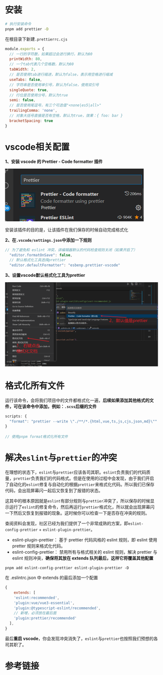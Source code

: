 # 安装

> [prettier安装链接]: https://www.prettier.cn/docs/install.html

```bash
# 执行安装命令
pnpm add prettier -D
```

在根目录下新建`.prettierrc.cjs`

```js
module.exports = {
  // 一行的字符数，如果超过会进行换行，默认为80
  printWidth: 80,
  // 一个tab代表几个空格数，默认为80
  tabWidth: 2,
  // 是否使用tab进行缩进，默认为false，表示用空格进行缩减
  useTabs: false,
  // 字符串是否使用单引号，默认为false，使用双引号
  singleQuote: true,
  // 行位是否使用分号，默认为true
  semi: false,
  // 是否使用尾逗号，有三个可选值"<none|es5|all>"
  trailingComma: 'none',
  // 对象大括号直接是否有空格，默认为true，效果：{ foo: bar }
  bracketSpacing: true
}
```

# vscode相关配置

**1、安装 vscode 的 Prettier - Code formatter 插件**

![image-20221115083013142](.\images\image-20221115083013142.png)

安装该插件的目的是，让该插件在我们保存的时候自动完成格式化

**2、在`.vscode/settings.json`中添加一下规则**

```js
// 为了避免和 eslint 冲突，讲编辑器默认的代码检查规则关闭（如果开启了）
  "editor.formatOnSave": false,
  // 默认格式化工具选择prettier
  "editor.defaultFormatter": "esbenp.prettier-vscode"
```

**3、设置vscode默认格式化工具为prettier**

![image-20221115083525654](.\images\image-20221115083525654.png)

# 格式化所有文件

运行该命令，会将我们项目中的文件都格式化一遍，**后续如果添加其他格式的文件，可在该命令中添加，例如：`.scss`后缀的文件**

```js
scripts: {
  "format": "prettier --write \"./**/*.{html,vue,ts,js,cjs,json,md}\""
}

// 使用pnpm format格式化所有文件
```

# 解决`eslint`与`prettier`的冲突

[搞懂 ESLint 和 Prettier的冲突]: https://zhuanlan.zhihu.com/p/80574300

在理想的状态下，`eslint`与`prettier`应该各司其职。`eslint`负责我们的代码质量，`prettier`负责我们的代码格式。但是在使用的过程中会发现，由于我们开启了自动化的`eslint`修复与自动化的根据`prettier`来格式化代码。所以我们已保存代码，会出现屏幕闪一起后又恢复到了报错的状态。

这其中的根本原因就是`eslint`有部分规则与`prettier`冲突了，所以保存的时候显示运行了`eslint`的修复命令，然后再运行`prettier`格式化，所以就会出现屏幕闪一下然后又恢复到报错的现象。这时候你可以检查一下是否存在冲突的规则。

查阅资料会发现，社区已经为我们提供了一个非常成熟的方案，即`eslint-config-prettier` + `eslint-plugin-prettier`。

- eslint-plugin-prettier： 基于 prettier 代码风格的 eslint 规则，即 eslint 使用 pretter 规则来格式化代码。
- eslint-config-prettier： 禁用所有与格式相关的 eslint 规则，解决 prettier 与 eslint 规则冲突，**确保将其放在 extends 队列最后，这样它将覆盖其他配置**

```
pnpm add eslint-config-prettier eslint-plugin-prettier -D
```

在 .eslintrc.json 中 extends 的最后添加一个配置

```js
{
    extends: [
    'eslint:recommended',
    'plugin:vue/vue3-essential',
    'plugin:@typescript-eslint/recommended',
    // 新增，必须放在最后面
    'plugin:prettier/recommended'
  ],
}
```

最后**重启 vscode**，你会发现冲突消失了，`eslint`与`prettier`也按照我们预想的各司其职了。

# 参考链接

[prettier官网]: https://www.prettier.cn/

[搞懂 ESLint 和 Prettier的冲突]: https://zhuanlan.zhihu.com/p/80574300